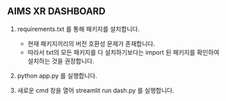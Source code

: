 ## AIMS XR DASHBOARD

1. requirements.txt 를 통해 패키지를 설치합니다.
    * 현재 패키지끼리의 버전 호환성 문제가 존재합니다.
    * 따라서 txt의 모든 패키지를 다 설치하기보다는 import 된 패키지를 확인하여 설치하는 것을 권장합니다.

2. python app.py 를 실행합니다.
3. 새로운 cmd 창을 열어 streamlit run dash.py 를 실행합니다.
